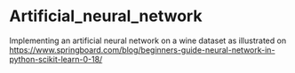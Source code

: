 # Artificial_neural_network
Implementing an artificial neural network on a wine dataset as illustrated on https://www.springboard.com/blog/beginners-guide-neural-network-in-python-scikit-learn-0-18/
